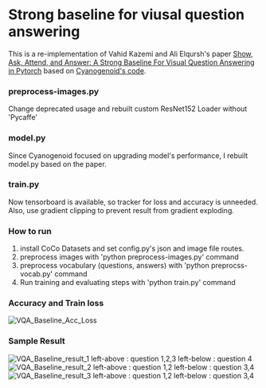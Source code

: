# Strong baseline for viusal question answering

This is a re-implementation of Vahid Kazemi and Ali Elqursh's paper [Show, Ask, Attend, and Answer: A Strong Baseline For Visual Question Answering in Pytorch](http://arxiv.org/abs/1704.03162) based on [Cyanogenoid's code](http://github.com/Cyanogenoid/pytorch-vqa).

### preprocess-images.py
Change deprecated usage and rebuilt custom ResNet152 Loader without 'Pycaffe'

### model.py
Since Cyanogenoid focused on upgrading model's performance, I rebuilt model.py based on the paper. 

### train.py
Now tensorboard is available, so tracker for loss and accuracy is unneeded.
Also, use gradient clipping to prevent result from gradient exploding.

### How to run
1. install CoCo Datasets and set config.py's json and image file routes.
2. preprocess images with 'python preprocess-images.py' command
3. preprocess vocabulary (questions, answers) with 'python preprocss-vocab.py' command
4. Run training and evaluating steps with 'python train.py' command


### Accuracy and Train loss
![VQA_Baseline_Acc_Loss](https://user-images.githubusercontent.com/48676255/156728840-32d58692-cb90-4bf5-9f6f-10a8033ecd7a.png)

### Sample Result
![VQA_Baseline_result_1](https://user-images.githubusercontent.com/48676255/156728952-f658e878-083c-41aa-9663-f1d8ec7f4331.PNG)
left-above : question 1,2,3
left-below : question 4
![VQA_Baseline_result_2](https://user-images.githubusercontent.com/48676255/156729083-64255102-71c8-4aea-b31e-f1a9dbb43fe8.PNG)
left-above : question 1,2
left-below : question 3,4
![VQA_Baseline_result_3](https://user-images.githubusercontent.com/48676255/156729124-0286a265-667b-43ad-9163-81bf03c5a7e7.PNG)
left-above : question 1,2
left-below : question 3,4
